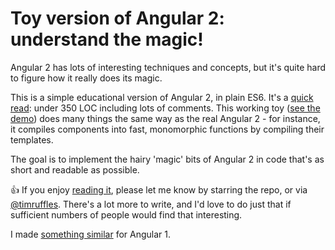 # Toy version of Angular 2: understand the magic!
 
Angular 2 has lots of interesting techniques and concepts, but it's quite hard to figure how it really does its magic.

 
This is a simple educational version of Angular 2, in plain ES6. It's a [quick read](gist-of-angular-2.js): under 350 LOC including lots of comments. This working toy ([see the demo](https://timruffles.github.io/gist-of-angular-2/)) does many things the same way as the real Angular 2 - for instance, it compiles components into fast, monomorphic functions by compiling their templates.

 
The goal is to implement the hairy 'magic' bits of Angular 2 in code that's as short and readable as possible.

 
👍 If you enjoy [reading it](gist-of-angular-2.js), please let me know by starring the repo, or via [@timruffles](https://twitter.com/timruffles). There's a lot more to write, and I'd love to do just that if sufficient numbers of people would find that interesting.


I made [something similar](https://github.com/timruffles/cute) for Angular 1.
